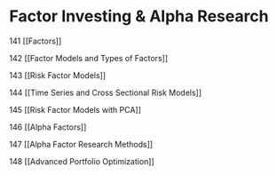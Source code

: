 # Factor Investing & Alpha Research

141 [[Factors]]

142 [[Factor Models and Types of Factors]]

143 [[Risk Factor Models]]

144 [[Time Series and Cross Sectional Risk Models]]

145 [[Risk Factor Models with PCA]]

146 [[Alpha Factors]]

147 [[Alpha Factor Research Methods]]

148 [[Advanced Portfolio Optimization]]

